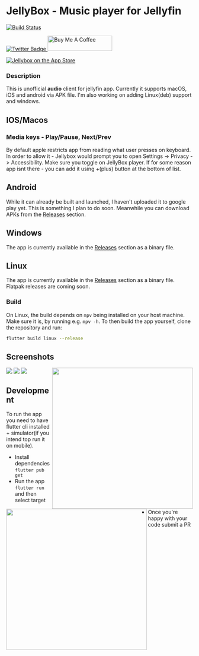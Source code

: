 # JellyBox - Music player for Jellyfin

<a href="https://github.com/avdept/jplayer/actions"><img src="https://github.com/avdept/jplayer/workflows/jellybox/badge.svg" alt="Build Status"></a>

<a href="https://x.com/_avdept">
  <img src="https://img.shields.io/badge/Twitter-blue?style=for-the-badge&logo=twitter&logoColor=white" alt="Twitter Badge"/>
</a>
<a href="https://www.buymeacoffee.com/avdept" target="_blank"><img src="https://cdn.buymeacoffee.com/buttons/default-orange.png" alt="Buy Me A Coffee" height="41" width="174"></a>

[![Jellybox on the App Store](./appstore.svg)](https://apps.apple.com/us/app/jellybox-player/id6469732117)


### Description
This is unofficial **audio** client for jellyfin app. Currently it supports macOS, iOS and android via APK file. I'm also working on adding Linux(deb) support and windows. 

## IOS/Macos

### Media keys - Play/Pause, Next/Prev
By default apple restricts app from reading what user presses on keyboard. In order to allow it - Jellybox would prompt you to open Settings -> Privacy -> Accessibility. Make sure you toggle on JellyBox player. If for some reason app isnt there - you can add it using +(plus) button at the bottom of list.

## Android

While it can already be built and launched, I haven't uploaded it to google play yet. This is something I plan to do soon. Meanwhile you can download APKs from the [Releases](https://github.com/avdept/JellyBoxPlayer/releases) section.

## Windows

The app is currently available in the [Releases](https://github.com/avdept/JellyBoxPlayer/releases) section as a binary file.

## Linux

The app is currently available in the [Releases](https://github.com/avdept/JellyBoxPlayer/releases) section as a binary file. Flatpak releases are coming soon.

### Build

On Linux, the build depends on `mpv` being installed on your host machine. Make sure it is, by running e.g. `mpv -h`.
To then build the app yourself, clone the repository and run:

```bash
flutter build linux --release
```

## Screenshots
<img align="right" width="380" src="./docs/4.PNG">
<img align="left" width="380" src="./docs/5.PNG">

<img src="./docs/1.png">
<img src="./docs/2.png">
<img src="./docs/3.png">


## Development

To run the app you need to have flutter cli installed + simulator(if you intend top run it on mobile).

* Install dependencies `flutter pub get`
* Run the app `flutter run` and then select target
* Once you're happy with your code submit a PR

